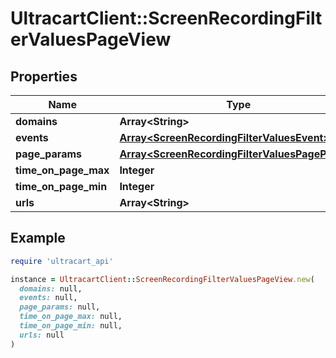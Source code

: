 # UltracartClient::ScreenRecordingFilterValuesPageView

## Properties

| Name | Type | Description | Notes |
| ---- | ---- | ----------- | ----- |
| **domains** | **Array&lt;String&gt;** |  | [optional] |
| **events** | [**Array&lt;ScreenRecordingFilterValuesEvent&gt;**](ScreenRecordingFilterValuesEvent.md) |  | [optional] |
| **page_params** | [**Array&lt;ScreenRecordingFilterValuesPageParam&gt;**](ScreenRecordingFilterValuesPageParam.md) |  | [optional] |
| **time_on_page_max** | **Integer** |  | [optional] |
| **time_on_page_min** | **Integer** |  | [optional] |
| **urls** | **Array&lt;String&gt;** |  | [optional] |

## Example

```ruby
require 'ultracart_api'

instance = UltracartClient::ScreenRecordingFilterValuesPageView.new(
  domains: null,
  events: null,
  page_params: null,
  time_on_page_max: null,
  time_on_page_min: null,
  urls: null
)
```


